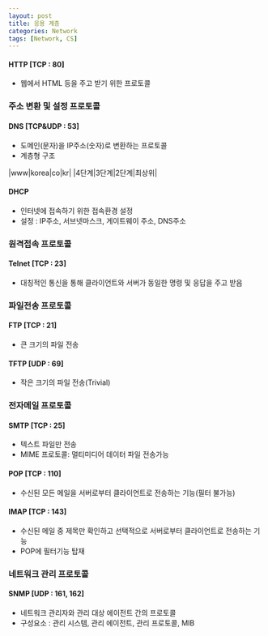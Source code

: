 ```yaml
---
layout: post
title: 응용 계층
categories: Network
tags: [Network, CS]
---
```

#### HTTP [TCP : 80]
- 웹에서 HTML 등을 주고 받기 위한 프로토콜


### 주소 변환 및 설정 프로토콜
#### DNS [TCP&UDP : 53]
 - 도메인(문자)을 IP주소(숫자)로 변환하는 프로토콜
 - 계층형 구조

|www|korea|co|kr|
|4단계|3단계|2단계|최상위|

#### DHCP
 - 인터넷에 접속하기 위한 접속환경 설정
 - 설정 : IP주소, 서브넷마스크, 게이트웨이 주소, DNS주소


### 원격접속 프로토콜
#### Telnet [TCP : 23]
- 대칭적인 통신을 통해 클라이언트와 서버가 동일한 명령 및 응답을 주고 받음

### 파일전송 프로토콜
#### FTP [TCP : 21]
- 큰 크기의 파일 전송


#### TFTP [UDP : 69]
- 작은 크기의 파일 전송(Trivial)

### 전자메일 프로토콜
#### SMTP [TCP : 25]
- 텍스트 파일만 전송
- MIME 프로토콜: 멀티미디어 데이터 파일 전송가능

#### POP [TCP : 110]
- 수신된 모든 메일을 서버로부터 클라이언트로 전송하는 기능(필터 불가능)

#### IMAP [TCP : 143]
- 수신된 메일 중 제목만 확인하고 선택적으로 서버로부터 클라이언트로 전송하는 기능
- POP에 필터기능 탑재



### 네트워크 관리 프로토콜
#### SNMP [UDP : 161, 162]
 - 네트워크 관리자와 관리 대상 에이전트 간의 프로토콜
 - 구성요소 : 관리 시스템, 관리 에이전트, 관리 프로토콜, MIB